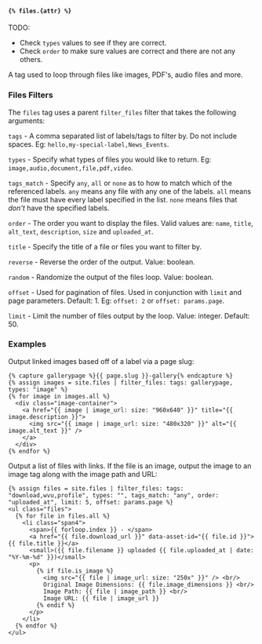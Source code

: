 #### `{% files.{attr} %}`

TODO:

  * Check `types` values to see if they are correct.
  * Check `order` to make sure values are correct and there are not any others.

A tag used to loop through files like images, PDF's, audio files and more.

### Files Filters

The `files` tag uses a parent `filter_files` filter that takes the following arguments:

`tags` - A comma separated list of labels/tags to filter by. Do not include spaces. Eg: `hello,my-special-label,News_Events`.

`types` - Specify what types of files you would like to return. Eg: `image,audio,document,file,pdf,video`.

`tags_match` - Specify `any`, `all` or `none` as to how to match which of the referenced labels. `any` means any file with any one of the labels. `all` means the file must have every label specified in the list. `none` means files that _don't_ have the specified labels.

`order` - The order you want to display the files. Valid values are: `name`, `title`, `alt_text`, `description`, `size` and `uploaded_at`.

`title` - Specify the title of a file or files you want to filter by.

`reverse` - Reverse the order of the output. Value: boolean.

`random` - Randomize the output of the files loop. Value: boolean.

`offset` - Used for pagination of files. Used in conjunction with `limit` and page parameters. Default: 1. Eg: `offset: 2` or `offset: params.page`.

`limit`  - Limit the number of files output by the loop. Value: integer. Default: 50.

### Examples

Output linked images based off of a label via a page slug:

```
{% capture gallerypage %}{{ page.slug }}-gallery{% endcapture %}
{% assign images = site.files | filter_files: tags: gallerypage, types: "image" %}
{% for image in images.all %}
  <div class="image-container">
    <a href="{{ image | image_url: size: "960x640" }}" title="{{ image.description }}">
      <img src="{{ image | image_url: size: "480x320" }}" alt="{{ image.alt_text }}" />
    </a>
  </div>
{% endfor %}
```

Output a list of files with links. If the file is an image, output the image to an image tag along with the image path and URL:

```
{% assign files = site.files | filter_files: tags: "download,wvu,profile", types: "", tags_match: "any", order: "uploaded_at", limit: 5, offset: params.page %}
<ul class="files">
  {% for file in files.all %}
    <li class="span4">
      <span>{{ forloop.index }} - </span>
      <a href="{{ file.download_url }}" data-asset-id="{{ file.id }}">{{ file.title }}</a>
      <small>({{ file.filename }} uploaded {{ file.uploaded_at | date: "%Y-%m-%d" }})</small>
      <p>
        {% if file.is_image %}
          <img src="{{ file | image_url: size: "250x" }}" /> <br/>
          Original Image Dimensions: {{ file.image_dimensions }} <br/>
          Image Path: {{ file | image_path }} <br/>
          Image URL: {{ file | image_url }}
        {% endif %}
      </p>
    </li>
  {% endfor %}
</ul>
```
